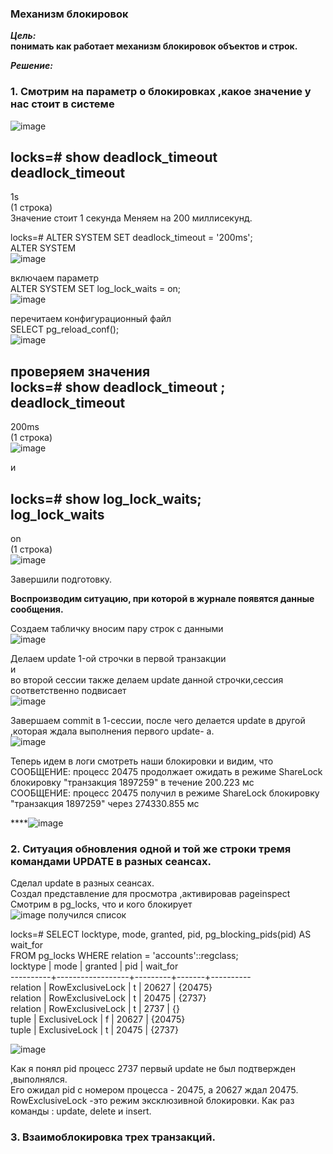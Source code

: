 ### Механизм блокировок  

***Цель:***  
**понимать как работает механизм блокировок объектов и строк.**  

***Решение:***  

### 1. Смотрим на параметр о блокировках ,какое значение у нас стоит в системе  
![image](https://github.com/13-rus/Otus/assets/120638894/bbac6ed0-899d-489a-82e5-f4720e40ab00)  

locks=# show deadlock_timeout 
deadlock_timeout  
------------------  
1s  
(1 строка)  
Значение стоит 1 секунда
Меняем на 200 миллисекунд.  

locks=# ALTER SYSTEM SET deadlock_timeout = '200ms';  
ALTER SYSTEM  
![image](https://github.com/13-rus/Otus/assets/120638894/588f8f52-a57c-4048-9010-968ef6e41c1c)  

включаем параметр  
ALTER SYSTEM SET log_lock_waits = on;  
![image](https://github.com/13-rus/Otus/assets/120638894/b12d2d1d-99c9-4ae4-b6a0-db064c9cef81)  

перечитаем конфигурационный файл   
SELECT pg_reload_conf();  
![image](https://github.com/13-rus/Otus/assets/120638894/bb50c302-39f5-4aa4-88fd-74f8a95db429)  

проверяем значения  
locks=# show deadlock_timeout ;  
 deadlock_timeout  
------------------  
 200ms  
(1 строка)  
![image](https://github.com/13-rus/Otus/assets/120638894/932935e6-ea0a-4e99-9901-c329790e68cf)


и  

  locks=# show log_lock_waits;  
  log_lock_waits  
----------------  
 on  
(1 строка)  
![image](https://github.com/13-rus/Otus/assets/120638894/9e7e0593-cdba-4ec7-b3ce-714e10827b59)  

Завершили подготовку.  

**Воспроизводим ситуацию, при которой в журнале появятся данные сообщения.**  

Создаем табличку вносим пару строк с данными  
![image](https://github.com/13-rus/Otus/assets/120638894/2303d90f-9b9c-4cd0-9b53-304618393e2b)  

Делаем update 1-ой строчки в первой транзакции  
и  
во второй сессии также делаем update данной строчки,сессия соответственно подвисает    
![image](https://github.com/13-rus/Otus/assets/120638894/6f1dd92a-22d2-4cf7-a0c1-2e3598a6a53e)

Завершаем commit в 1-сессии, после чего делается update в другой ,которая ждала выполнения первого update- a.  
![image](https://github.com/13-rus/Otus/assets/120638894/d71e5d4e-cb0a-4759-bae1-1b91b33d4874)

Теперь идем в логи смотреть наши блокировки  и видим, что  
 СООБЩЕНИЕ:  процесс 20475 продолжает ожидать в режиме ShareLock блокировку "транзакция 1897259" в течение 200.223 мс  
 СООБЩЕНИЕ:  процесс 20475 получил в режиме ShareLock блокировку "транзакция 1897259" через 274330.855 мс  
 
****![image](https://github.com/13-rus/Otus/assets/120638894/751a86b4-52c6-419e-abfe-4005aa697eda)

### 2. Ситуация обновления одной и той же строки тремя командами UPDATE в разных сеансах.  
Сделал update в разных сеансах.  
Создал представление для просмотра ,активировав pageinspect  
Смотрим в pg_locks, что и кого блокирует  
![image](https://github.com/13-rus/Otus/assets/120638894/72ceda99-b781-41c5-b9f1-e0a362f88edd)
получился список  

locks=# SELECT locktype, mode, granted, pid, pg_blocking_pids(pid) AS wait_for  
FROM pg_locks WHERE relation = 'accounts'::regclass;  
 locktype |       mode       | granted |  pid  | wait_for  
----------+------------------+---------+-------+----------  
 relation | RowExclusiveLock | t       | 20627 | {20475}  
 relation | RowExclusiveLock | t       | 20475 | {2737}  
 relation | RowExclusiveLock | t       |  2737 | {}  
 tuple    | ExclusiveLock    | f       | 20627 | {20475}  
 tuple    | ExclusiveLock    | t       | 20475 | {2737}  

![image](https://github.com/13-rus/Otus/assets/120638894/c8b153ba-4889-4cf5-8155-ccaad6c10313)

Как я понял pid процесс 2737  первый update не был подтвержден ,выполнялся.  
Его ожидал pid с номером процесса - 20475, а 20627 ждал 20475.  
RowExclusiveLock  -это режим эксклюзивной блокировки. Как раз команды : update, delete и insert.  
 
### 3. Взаимоблокировка трех транзакций.  

